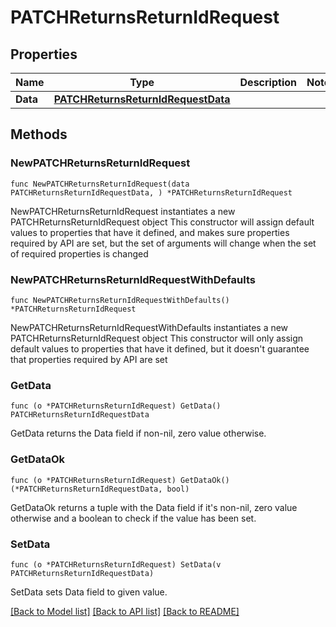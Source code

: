 # PATCHReturnsReturnIdRequest

## Properties

Name | Type | Description | Notes
------------ | ------------- | ------------- | -------------
**Data** | [**PATCHReturnsReturnIdRequestData**](PATCHReturnsReturnIdRequestData.md) |  | 

## Methods

### NewPATCHReturnsReturnIdRequest

`func NewPATCHReturnsReturnIdRequest(data PATCHReturnsReturnIdRequestData, ) *PATCHReturnsReturnIdRequest`

NewPATCHReturnsReturnIdRequest instantiates a new PATCHReturnsReturnIdRequest object
This constructor will assign default values to properties that have it defined,
and makes sure properties required by API are set, but the set of arguments
will change when the set of required properties is changed

### NewPATCHReturnsReturnIdRequestWithDefaults

`func NewPATCHReturnsReturnIdRequestWithDefaults() *PATCHReturnsReturnIdRequest`

NewPATCHReturnsReturnIdRequestWithDefaults instantiates a new PATCHReturnsReturnIdRequest object
This constructor will only assign default values to properties that have it defined,
but it doesn't guarantee that properties required by API are set

### GetData

`func (o *PATCHReturnsReturnIdRequest) GetData() PATCHReturnsReturnIdRequestData`

GetData returns the Data field if non-nil, zero value otherwise.

### GetDataOk

`func (o *PATCHReturnsReturnIdRequest) GetDataOk() (*PATCHReturnsReturnIdRequestData, bool)`

GetDataOk returns a tuple with the Data field if it's non-nil, zero value otherwise
and a boolean to check if the value has been set.

### SetData

`func (o *PATCHReturnsReturnIdRequest) SetData(v PATCHReturnsReturnIdRequestData)`

SetData sets Data field to given value.



[[Back to Model list]](../README.md#documentation-for-models) [[Back to API list]](../README.md#documentation-for-api-endpoints) [[Back to README]](../README.md)


